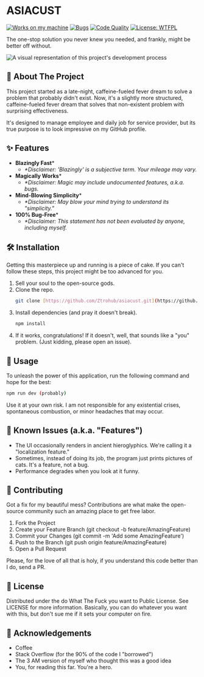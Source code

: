 # ASIACUST

[![Works on my machine](https://img.shields.io/badge/works%20on-my%20machine-brightgreen)](https://img.shields.io/badge/works%20on-my%20machine-brightgreen)
[![Bugs](https://img.shields.io/badge/Bugs-Yes-red)](https://img.shields.io/badge/Bugs-Yes-red)
[![Code Quality](https://img.shields.io/badge/Code%20Quality-Questionable-yellow)](https://img.shields.io/badge/Code%20Quality-Questionable-yellow)
[![License: WTFPL](https://img.shields.io/badge/License-WTFPL-blue.svg)](https://www.wtfpl.net/)

The one-stop solution you never knew you needed, and frankly, might be better off without.

![A visual representation of this project's development process](https://media.giphy.com/media/QMHoU66sBXqqLqYvGO/giphy.gif)

## 🧐 About The Project

This project started as a late-night, caffeine-fueled fever dream to solve a problem that probably didn't exist. Now, it's a slightly more structured, caffeine-fueled fever dream that solves that non-existent problem with surprising effectiveness.

It's designed to manage employee and daily job for service provider, but its true purpose is to look impressive on my GitHub profile.

## ✨ Features

* **Blazingly Fast***
    * *\*Disclaimer: 'Blazingly' is a subjective term. Your mileage may vary.*
* **Magically Works***
    * *\*Disclaimer: Magic may include undocumented features, a.k.a. bugs.*
* **Mind-Blowing Simplicity***
    * *\*Disclaimer: May blow your mind trying to understand its "simplicity."*
* **100% Bug-Free***
    * *\*Disclaimer: This statement has not been evaluated by anyone, including myself.*

## 🛠️ Installation

Getting this masterpiece up and running is a piece of cake. If you can't follow these steps, this project might be too advanced for you.

1.  Sell your soul to the open-source gods.
2.  Clone the repo.
    ```sh
    git clone [https://github.com/Ztrohub/asiacust.git](https://github.com/Ztrohub/asiacust.git)
    ```
3.  Install dependencies (and pray it doesn't break).
    ```sh
    npm install
    ```
4.  If it works, congratulations! If it doesn't, well, that sounds like a "you" problem. (Just kidding, please open an issue).

## 🚀 Usage

To unleash the power of this application, run the following command and hope for the best:

```sh
npm run dev (probably)
```

Use it at your own risk. I am not responsible for any existential crises, spontaneous combustion, or minor headaches that may occur.

## 🐛 Known Issues (a.k.a. "Features")

*   The UI occasionally renders in ancient hieroglyphics.   We're calling it a "localization feature."
*   Sometimes, instead of doing its job, the program just prints pictures of cats. It's a feature, not a bug.
*   Performance degrades when you look at it funny.

## 🤝 Contributing

Got a fix for my beautiful mess? Contributions are what make the open-source community such an amazing place to get free labor.

1.  Fork the Project
2.  Create your Feature Branch (git checkout -b feature/AmazingFeature)
3.  Commit your Changes (git commit -m 'Add some AmazingFeature')
4.  Push to the Branch (git push origin feature/AmazingFeature)
5.  Open a Pull Request

Please, for the love of all that is holy, if you understand this code better than I do, send a PR.

## 📜 License

Distributed under the do What The Fuck you want to Public License. See LICENSE for more information. Basically, you can do whatever you want with this, but don't sue me if it sets your computer on fire.

## 🙏 Acknowledgements

*   Coffee
*   Stack Overflow (for the 90% of the code I "borrowed")
*   The 3 AM version of myself who thought this was a good idea
*   You, for reading this far. You're a hero.